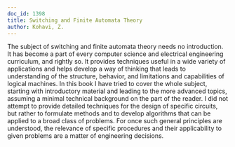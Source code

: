 ```yaml
---
doc_id: 1398
title: Switching and Finite Automata Theory
author: Kohavi, Z.
---
```


The subject of switching and finite automata theory needs no introduction.
It has become a part of every computer science and electrical
engineering curriculum, and rightly so.  It provides techniques useful
in a wide variety of applications and helps develop a way of thinking that
leads to understanding of the structure, behavior, and limitations and
capabilities of logical machines.  In this book I have tried to cover the
whole subject, starting with introductory material and leading to the
more advanced topics, assuming a minimal technical background on the
part of the reader.  I did not attempt to provide detailed techniques
for the design of specific circuits, but rather to formulate methods and to
develop algorithms that can be applied to a broad class of problems.
For once such general principles are understood, the relevance of specific
procedures and their applicability to given problems are a matter of
engineering decisions.